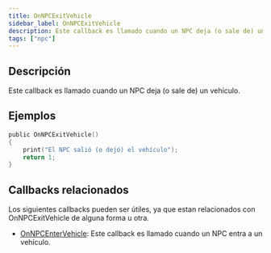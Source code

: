 ```yaml
---
title: OnNPCExitVehicle
sidebar_label: OnNPCExitVehicle
description: Este callback es llamado cuando un NPC deja (o sale de) un vehículo.
tags: ["npc"]
---
```


## Descripción

Este callback es llamado cuando un NPC deja (o sale de) un vehículo.


## Ejemplos

```c
public OnNPCExitVehicle()
{
    print("El NPC salió (o dejó) el vehículo");
    return 1;
}
```

## Callbacks relacionados

Los siguientes callbacks pueden ser útiles, ya que estan relacionados con OnNPCExitVehicle de alguna forma u otra.

- [OnNPCEnterVehicle](OnNPCEnterVehicle): Este callback es llamado cuando un NPC entra a un vehículo.
